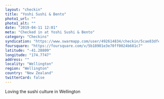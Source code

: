 ```yaml
---
layout: "checkin"
title: "Yoshi Sushi & Bento"
photo1_url: ""
photo1_alt: ""
date: "2019-04-11 12:01"
meta: "Checked in at Yoshi Sushi & Bento"
category: "Checkins"
syndication: "https://www.swarmapp.com/user/492614834/checkin/5cae83dfe47b46002c7153d5"
foursquare: "https://foursquare.com/v/5b18901e3e70ff0024b681c7"
latitude: "-41.28809"
longitude: "174.7747"
address: ""
locality: "Wellington"
region: "Wellington"
country: "New Zealand"
twitterCard: false
---
```

Loving the sushi culture in Wellington
